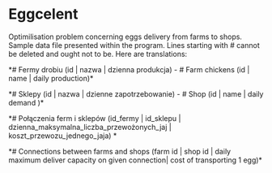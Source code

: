# Eggcelent
Optimilisation problem concerning eggs delivery from farms to shops.
Sample data file presented within the program.
Lines starting with # cannot be deleted and ought not to be.
Here are translations:

\*# Fermy drobiu (id | nazwa | dzienna produkcja) - # Farm chickens (id | name | daily production)\*

\*# Sklepy (id | nazwa | dzienne zapotrzebowanie) - # Shop (id | name | daily demand )\*

\*# Połączenia ferm i sklepów (id_fermy | id_sklepu | dzienna_maksymalna_liczba_przewożonych_jaj | koszt_przewozu_jednego_jaja) \* 

\*# Connections between farms and shops  (farm id | shop id | daily maximum deliver capacity on given connection| cost of transporting 1 egg)\*

